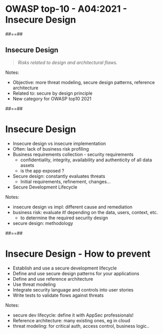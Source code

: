 <!-- .slide: class="transition" -->
# OWASP top-10 - A04:2021 - Insecure Design



##==##
<!-- .slide: class="quote-slide" -->

## Insecure Design

<blockquote>
<cite>
  Risks related to design and architectural flaws.
</cite>
</blockquote>

Notes:
- Objective: more threat modeling, secure design patterns, reference architecture
- Related to: secure by design principle
- New category for OWASP top10 2021



##==##

# Insecure Design

- Insecure design vs insecure implementation
- Often: lack of business risk profiling
- Business requirements collection - security requirements
  - confidentiality, integrity, availability and authenticity of all data assets
  - is the app exposed ?
- Secure design: constantly evaluates threats
  - Initial requirements, refinement, changes...
- Secure Development Lifecycle
<!-- .element: class="list-fragment" -->

Notes:
- insecure design vs impl: different cause and remediation
- business risk: evaluate it! depending on the data, users, context, etc.
  - to determine the required security design
- secure design: methodology



##==##

# Insecure Design - How to prevent

- Establish and use a secure development lifecycle
- Define and use secure design patterns for your applications
- Define and use reference architecture
- Use threat modeling
- Integrate security language and controls into user stories
- Write tests to validate flows against threats
<!-- .element: class="list-fragment" -->

Notes:
- secure dev lifecycle: define it with AppSec professionals!
- Reference architecture: many existing ones, eg in cloud
- threat modeling: for critical auth, access control, business logic..
